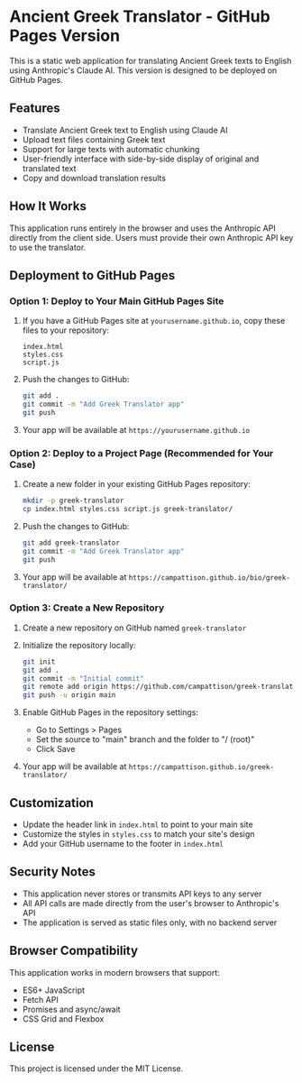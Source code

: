 # Ancient Greek Translator - GitHub Pages Version

This is a static web application for translating Ancient Greek texts to English using Anthropic's Claude AI. This version is designed to be deployed on GitHub Pages.

## Features

- Translate Ancient Greek text to English using Claude AI
- Upload text files containing Greek text
- Support for large texts with automatic chunking
- User-friendly interface with side-by-side display of original and translated text
- Copy and download translation results

## How It Works

This application runs entirely in the browser and uses the Anthropic API directly from the client side. Users must provide their own Anthropic API key to use the translator.

## Deployment to GitHub Pages

### Option 1: Deploy to Your Main GitHub Pages Site

1. If you have a GitHub Pages site at `yourusername.github.io`, copy these files to your repository:
   ```
   index.html
   styles.css
   script.js
   ```

2. Push the changes to GitHub:
   ```bash
   git add .
   git commit -m "Add Greek Translator app"
   git push
   ```

3. Your app will be available at `https://yourusername.github.io`

### Option 2: Deploy to a Project Page (Recommended for Your Case)

1. Create a new folder in your existing GitHub Pages repository:
   ```bash
   mkdir -p greek-translator
   cp index.html styles.css script.js greek-translator/
   ```

2. Push the changes to GitHub:
   ```bash
   git add greek-translator
   git commit -m "Add Greek Translator app"
   git push
   ```

3. Your app will be available at `https://campattison.github.io/bio/greek-translator/`

### Option 3: Create a New Repository

1. Create a new repository on GitHub named `greek-translator`

2. Initialize the repository locally:
   ```bash
   git init
   git add .
   git commit -m "Initial commit"
   git remote add origin https://github.com/campattison/greek-translator.git
   git push -u origin main
   ```

3. Enable GitHub Pages in the repository settings:
   - Go to Settings > Pages
   - Set the source to "main" branch and the folder to "/ (root)"
   - Click Save

4. Your app will be available at `https://campattison.github.io/greek-translator/`

## Customization

- Update the header link in `index.html` to point to your main site
- Customize the styles in `styles.css` to match your site's design
- Add your GitHub username to the footer in `index.html`

## Security Notes

- This application never stores or transmits API keys to any server
- All API calls are made directly from the user's browser to Anthropic's API
- The application is served as static files only, with no backend server

## Browser Compatibility

This application works in modern browsers that support:
- ES6+ JavaScript
- Fetch API
- Promises and async/await
- CSS Grid and Flexbox

## License

This project is licensed under the MIT License. 